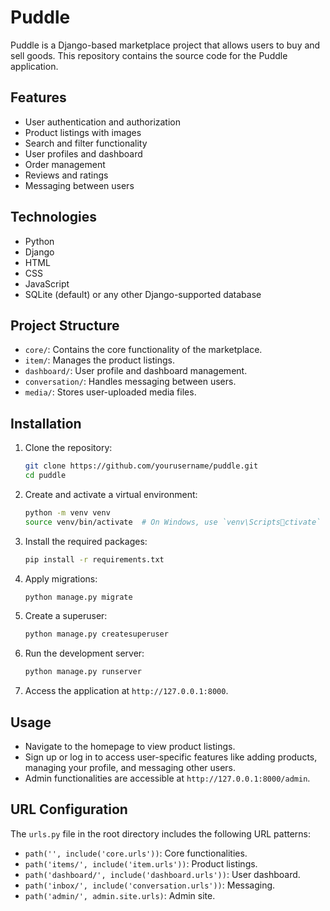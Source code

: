 
# Puddle

Puddle is a Django-based marketplace project that allows users to buy and sell goods. This repository contains the source code for the Puddle application.

## Features

- User authentication and authorization
- Product listings with images
- Search and filter functionality
- User profiles and dashboard
- Order management
- Reviews and ratings
- Messaging between users

## Technologies

- Python
- Django
- HTML
- CSS
- JavaScript
- SQLite (default) or any other Django-supported database

## Project Structure

- `core/`: Contains the core functionality of the marketplace.
- `item/`: Manages the product listings.
- `dashboard/`: User profile and dashboard management.
- `conversation/`: Handles messaging between users.
- `media/`: Stores user-uploaded media files.

## Installation

1. Clone the repository:
   ```sh
   git clone https://github.com/yourusername/puddle.git
   cd puddle
   ```

2. Create and activate a virtual environment:
   ```sh
   python -m venv venv
   source venv/bin/activate  # On Windows, use `venv\Scriptsctivate`
   ```

3. Install the required packages:
   ```sh
   pip install -r requirements.txt
   ```

4. Apply migrations:
   ```sh
   python manage.py migrate
   ```

5. Create a superuser:
   ```sh
   python manage.py createsuperuser
   ```

6. Run the development server:
   ```sh
   python manage.py runserver
   ```

7. Access the application at `http://127.0.0.1:8000`.

## Usage

- Navigate to the homepage to view product listings.
- Sign up or log in to access user-specific features like adding products, managing your profile, and messaging other users.
- Admin functionalities are accessible at `http://127.0.0.1:8000/admin`.

## URL Configuration

The `urls.py` file in the root directory includes the following URL patterns:

- `path('', include('core.urls'))`: Core functionalities.
- `path('items/', include('item.urls'))`: Product listings.
- `path('dashboard/', include('dashboard.urls'))`: User dashboard.
- `path('inbox/', include('conversation.urls'))`: Messaging.
- `path('admin/', admin.site.urls)`: Admin site.

